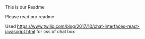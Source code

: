 This is our Readme

Please read our readme

Used https://www.twilio.com/blog/2017/10/chat-interfaces-react-javascript.html for css of chat box
